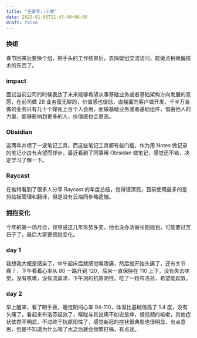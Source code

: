 ```yaml
---
title: "壬寅年::小寒"
date: 2023-01-05T21:43:40+08:00
draft: false
---
```


### 换组

春节回来后要换个组，把手头的工作结束后，去隔壁组交流访问，能做点稍微偏技术的东西了。

### impact

面试当前公司的时候表达了未来能够希望从事基础业务或者基础架构方向发展的意愿，在前司做 2B 业务蛮无聊的，价值感也很低，直接面向客户做开发，千辛万苦做的业务只有几十个撑死上百个人会用，而做基础业务或者基础组件，借由他人的力量，能够影响到更多的人，价值感也会更高。

### Obsidian

这两年井喷了一波笔记工具，而这些笔记工具都有些门槛，作为用 Notes 做记录的笔记小白有点望而却步，最近看到了同事用 Obisidan 做笔记，感觉还不错，决定学习了解一下。

### Raycast

在推特看到了很多人分享 Raycast 的年度总结，觉得很漂亮，目前使用最多的是剪贴板管理和翻译，但是没有云端同步略遗憾。

### 拥抱变化

今年的第一场月会，领导说这几年形势多变，他也没办法做长期规划，可能要过苦日子了，最后大家要拥抱变化。

### day 1

我想我大概是感染了，中午起床后就感觉喉咙痛，然后就开始头痛了，还有关节痛？，下午看着心率从 80 一路升到 120，后来一直保持在 110 上下，没有失去味觉，没有咳嗽，没有流鼻涕，下午测的抗原阴性。吃了一粒布洛芬，希望能起效。

### day 2

早上醒来，看了眼手表，睡觉期间心率 94-110，体温比基础值高了 1.4 度，没有头痛了，看起来布洛芬起效了，喉咙与其说痛不如说是痒，很低频的咳嗽，其他症状依然不明显，不过终于抗原阳性了，感觉新冠的症状很典型也很明显，有点意思，但是不知道为什么喝了水之后就会频繁打嗝，有点迷。

